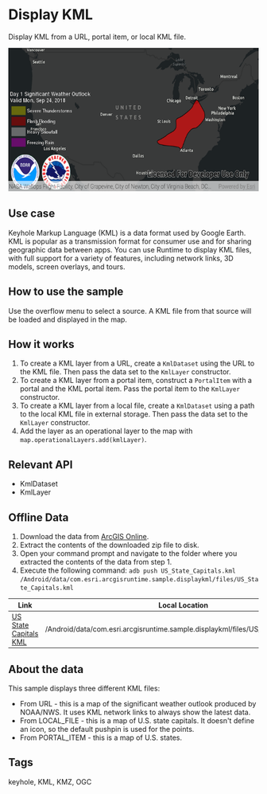 # Display KML

Display KML from a URL, portal item, or local KML file.

![Image of display KML](display-kml.png)

## Use case

Keyhole Markup Language (KML) is a data format used by Google Earth. KML is popular as a transmission format for consumer use and for sharing geographic data between apps. You can use Runtime to display KML files, with full support for a variety of features, including network links, 3D models, screen overlays, and tours.

## How to use the sample

Use the overflow menu to select a source. A KML file from that source will be loaded and displayed in the map.

## How it works

1. To create a KML layer from a URL, create a `KmlDataset` using the URL to the KML file. Then pass the data set to the `KmlLayer` constructor.
2. To create a KML layer from a portal item, construct a `PortalItem` with a portal and the KML portal item. Pass the portal item to the `KmlLayer` constructor.
3. To create a KML layer from a local file, create a `KmlDataset` using a path to the local KML file in external storage. Then pass the data set to the `KmlLayer` constructor.
4. Add the layer as an operational layer to the map with `map.operationalLayers.add(kmlLayer)`.

## Relevant API

* KmlDataset
* KmlLayer

## Offline Data

1. Download the data from [ArcGIS Online](https://arcgisruntime.maps.arcgis.com/home/item.html?id=324e4742820e46cfbe5029ff2c32cb1f).
2. Extract the contents of the downloaded zip file to disk.
3. Open your command prompt and navigate to the folder where you extracted the contents of the data from step 1.
4. Execute the following command:
`adb push US_State_Capitals.kml
/Android/data/com.esri.arcgisruntime.sample.displaykml/files/US_State_Capitals.kml`


Link | Local Location
---------|-------|
|[US State Capitals KML](https://arcgisruntime.maps.arcgis.com/home/item.html?id=324e4742820e46cfbe5029ff2c32cb1f)| /Android/data/com.esri.arcgisruntime.sample.displaykml/files/US_State_Capitals.kml |

## About the data

This sample displays three different KML files:

* From URL - this is a map of the significant weather outlook produced by NOAA/NWS. It uses KML network links to always show the latest data.
* From LOCAL_FILE - this is a map of U.S. state capitals. It doesn't define an icon, so the default pushpin is used for the points.
* From PORTAL_ITEM - this is a map of U.S. states.

## Tags

keyhole, KML, KMZ, OGC
